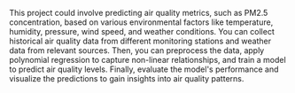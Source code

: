 This project could involve predicting air quality metrics, such as PM2.5 concentration, based on various environmental factors like temperature, humidity, pressure, wind speed, and weather conditions. You can collect historical air quality data from different monitoring stations and weather data from relevant sources. Then, you can preprocess the data, apply polynomial regression to capture non-linear relationships, and train a model to predict air quality levels. Finally, evaluate the model's performance and visualize the predictions to gain insights into air quality patterns.
